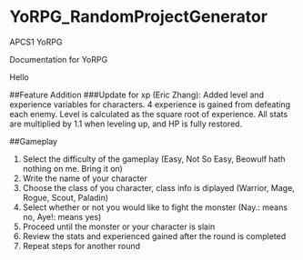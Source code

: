 # YoRPG_RandomProjectGenerator
APCS1 YoRPG

Documentation for YoRPG

Hello

##Feature Addition
###Update for xp (Eric Zhang):
	Added level and experience variables for characters.
	4 experience is gained from defeating each enemy.
	Level is calculated as the square root of experience.
	All stats are multiplied by 1.1 when leveling up, and HP is fully restored.
	
##Gameplay
1) Select the difficulty of the gameplay (Easy, Not So Easy, Beowulf hath nothing on me. Bring it on)
2) Write the name of your character
3) Choose the class of you character, class info is diplayed (Warrior, Mage, Rogue, Scout, Paladin)
4) Select whether or not you would like to fight the monster (Nay.: means no, Aye!: means yes)
5) Proceed until the monster or your character is slain
6) Review the stats and experienced gained after the round is completed
7) Repeat steps for another round